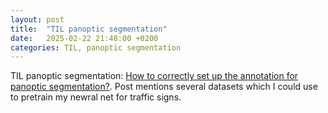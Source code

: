```yaml
---
layout: post
title:  "TIL panoptic segmentation"
date:   2025-02-22 21:48:00 +0200
categories: TIL, panoptic segmentation
---
```

TIL panoptic segmentation: [How to correctly set up the annotation for panoptic segmentation?](https://habr.com/ru/companies/data_light/articles/884726/). Post mentions several datasets which I could use to pretrain my newral net for traffic signs.